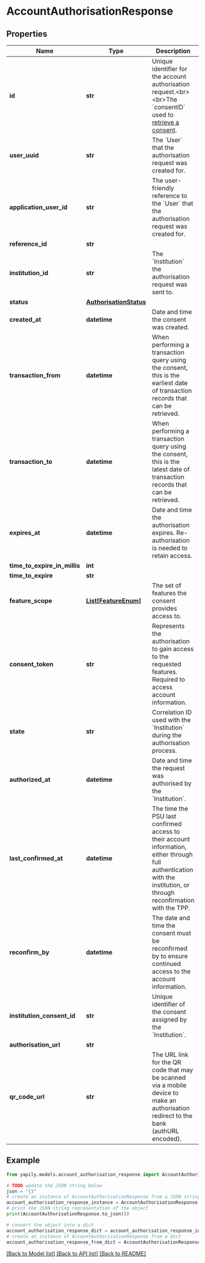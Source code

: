 # AccountAuthorisationResponse


## Properties

Name | Type | Description | Notes
------------ | ------------- | ------------- | -------------
**id** | **str** | Unique identifier for the account authorisation request.&lt;br&gt;&lt;br&gt;The &#x60;consentID&#x60; used to [retrieve a consent](/api/reference/#operation/getConsentById). | [optional] 
**user_uuid** | **str** | The &#x60;User&#x60; that the authorisation request was created for. | [optional] 
**application_user_id** | **str** | The user-friendly reference to the &#x60;User&#x60; that the authorisation request was created for. | [optional] 
**reference_id** | **str** |  | [optional] 
**institution_id** | **str** | The &#x60;Institution&#x60; the authorisation request was sent to. | [optional] 
**status** | [**AuthorisationStatus**](AuthorisationStatus.md) |  | [optional] 
**created_at** | **datetime** | Date and time the consent was created. | [optional] 
**transaction_from** | **datetime** | When performing a transaction query using the consent, this is the earliest date of transaction records that can be retrieved. | [optional] 
**transaction_to** | **datetime** | When performing a transaction query using the consent, this is the latest date of transaction records that can be retrieved. | [optional] 
**expires_at** | **datetime** | Date and time the authorisation expires. Re-authorisation is needed to retain access. | [optional] 
**time_to_expire_in_millis** | **int** |  | [optional] 
**time_to_expire** | **str** |  | [optional] 
**feature_scope** | [**List[FeatureEnum]**](FeatureEnum.md) | The set of features the consent provides access to. | [optional] 
**consent_token** | **str** | Represents the authorisation to gain access to the requested features. Required to access account information. | [optional] 
**state** | **str** | Correlation ID used with the &#x60;Institution&#x60; during the authorisation process. | [optional] 
**authorized_at** | **datetime** | Date and time the request was authorised by the &#x60;Institution&#x60;. | [optional] 
**last_confirmed_at** | **datetime** | The time the PSU last confirmed access to their account information, either through full authentication with the institution, or through reconfirmation with the TPP. | [optional] 
**reconfirm_by** | **datetime** | The date and time the consent must be reconfirmed by to ensure continued access to the account information. | [optional] 
**institution_consent_id** | **str** | Unique identifier of the consent assigned by the &#x60;Institution&#x60;. | [optional] 
**authorisation_url** | **str** |  | [optional] 
**qr_code_url** | **str** | The URL link for the QR code that may be scanned via a mobile device to make an authorisation redirect to the bank (authURL encoded). | [optional] 

## Example

```python
from yapily.models.account_authorisation_response import AccountAuthorisationResponse

# TODO update the JSON string below
json = "{}"
# create an instance of AccountAuthorisationResponse from a JSON string
account_authorisation_response_instance = AccountAuthorisationResponse.from_json(json)
# print the JSON string representation of the object
print(AccountAuthorisationResponse.to_json())

# convert the object into a dict
account_authorisation_response_dict = account_authorisation_response_instance.to_dict()
# create an instance of AccountAuthorisationResponse from a dict
account_authorisation_response_from_dict = AccountAuthorisationResponse.from_dict(account_authorisation_response_dict)
```
[[Back to Model list]](../README.md#documentation-for-models) [[Back to API list]](../README.md#documentation-for-api-endpoints) [[Back to README]](../README.md)


